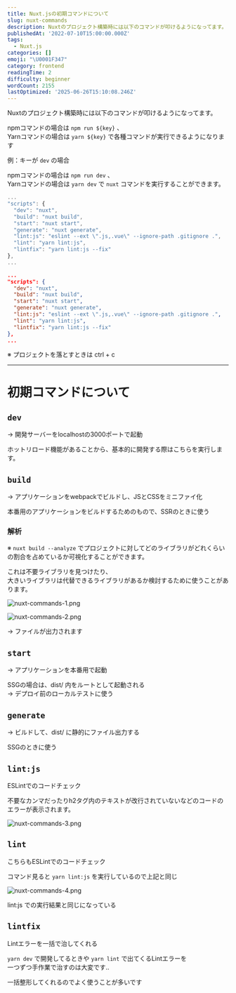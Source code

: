 ```yaml
---
title: Nuxt.jsの初期コマンドについて
slug: nuxt-commands
description: Nuxtのプロジェクト構築時には以下のコマンドが叩けるようになってます。
publishedAt: '2022-07-10T15:00:00.000Z'
tags:
  - Nuxt.js
categories: []
emoji: "\U0001F347"
category: frontend
readingTime: 2
difficulty: beginner
wordCount: 2155
lastOptimized: '2025-06-26T15:10:08.246Z'
---
```


Nuxtのプロジェクト構築時には以下のコマンドが叩けるようになってます。

npmコマンドの場合は `npm run ${key}` 、  
Yarnコマンドの場合は `yarn ${key}` で各種コマンドが実行できるようになります

例：キーが `dev` の場合

npmコマンドの場合は `npm run dev` 、  
Yarnコマンドの場合は `yarn dev` で `nuxt` コマンドを実行することができます。

```jsx
...
"scripts": {
  "dev": "nuxt",
  "build": "nuxt build",
  "start": "nuxt start",
  "generate": "nuxt generate",
  "lint:js": "eslint --ext \".js,.vue\" --ignore-path .gitignore .",
  "lint": "yarn lint:js",
  "lintfix": "yarn lint:js --fix"
},
...
```

```json
...
"scripts": {
  "dev": "nuxt",
  "build": "nuxt build",
  "start": "nuxt start",
  "generate": "nuxt generate",
  "lint:js": "eslint --ext \".js,.vue\" --ignore-path .gitignore .",
  "lint": "yarn lint:js",
  "lintfix": "yarn lint:js --fix"
},
...
```

※ プロジェクトを落とすときは ctrl + c

* * *

# 初期コマンドについて

## `dev`

→ 開発サーバーをlocalhostの3000ポートで起動

ホットリロード機能があることから、基本的に開発する際はこちらを実行します。

## `build`

→ アプリケーションをwebpackでビルドし、JSとCSSをミニファイ化

本番用のアプリケーションをビルドするためのもので、SSRのときに使う

### 解析

※ `nuxt build --analyze` でプロジェクトに対してどのライブラリがどれくらいの割合を占めているか可視化することができます。

これは不要ライブラリを見つけたり、  
大きいライブラリは代替できるライブラリがあるか検討するために使うことがあります。

![nuxt-commands-1.png](https://storage.googleapis.com/p_6227542ad33be40018293aff/6723a64c-b0ad-453d-a396-2a5eb6f781d2/1000x1000/nuxt-commands-1.png)

![nuxt-commands-2.png](https://storage.googleapis.com/p_6227542ad33be40018293aff/5951bb0d-51bd-4c0b-9bba-ab9c68759a3d/1000x1000/nuxt-commands-2.png)

→ ファイルが出力されます

## `start`

→ アプリケーションを本番用で起動

SSGの場合は、dist/ 内をルートとして起動される  
→ デプロイ前のローカルテストに使う

## `generate`

→ ビルドして、dist/ に静的にファイル出力する

SSGのときに使う

## `lint:js`

ESLintでのコードチェック

不要なカンマだったりh2タグ内のテキストが改行されていないなどのコードのエラーが表示されます。

![nuxt-commands-3.png](https://storage.googleapis.com/p_6227542ad33be40018293aff/bb5cd38c-d082-49e8-95b5-67d7a3873928/1000x1000/nuxt-commands-3.png)

## `lint`

こちらもESLintでのコードチェック

コマンド見ると `yarn lint:js` を実行しているので上記と同じ

![nuxt-commands-4.png](https://storage.googleapis.com/p_6227542ad33be40018293aff/a5e58413-ee4f-44d1-a6bd-9bc8c6c43142/1000x1000/nuxt-commands-4.png)

lint:js での実行結果と同じになっている

## `lintfix`

Lintエラーを一括で治してくれる

`yarn dev` で開発してるときや `yarn lint` で出てくるLintエラーを  
一つずつ手作業で治すのは大変です..

一括整形してくれるのでよく使うことが多いです
